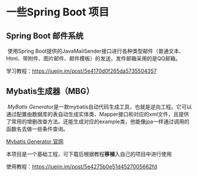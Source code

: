 # 一些Spring Boot 项目

## Spring Boot 邮件系统

​	使用Spring Boot提供的JavaMailSender接口进行各种类型邮件（普通文本、Html、带附件、图片邮件、邮件模板）的发送，发件邮箱采用的是QQ邮箱。

学习教程：<https://juejin.im/post/5e4170d0f265da5735504357>

## Mybatis生成器（MBG）

​	*MyBatis Genera*tor是一款mybatis自动代码生成工具，也就是逆向工程。它可以通过配置由数据库的表自动生成实体类、Mapper接口和对应的xml文件，且提供了常用的增删改查方法。还能生成对应的example类，他能像jpa一样通过调用的函数名去做一些条件查询。

[Mybatis Generator 官网](<http://mybatis.org/generator/index.html>)

​	本项目是一个基础工程，可下载后根据教程**移植**入自己的项目中进行使用

使用教程：<https://juejin.im/post/5e4275b0e51d4527005662fd>
